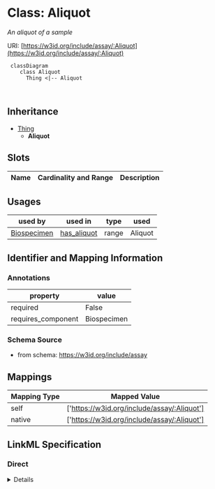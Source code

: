 # Class: Aliquot
_An aliquot of a sample_





URI: [https://w3id.org/include/assay/:Aliquot](https://w3id.org/include/assay/:Aliquot)




```mermaid
 classDiagram
    class Aliquot
      Thing <|-- Aliquot
      
      
```





## Inheritance
* [Thing](Thing.md)
    * **Aliquot**



## Slots

| Name | Cardinality and Range  | Description  |
| ---  | ---  | --- |


## Usages


| used by | used in | type | used |
| ---  | --- | --- | --- |
| [Biospecimen](Biospecimen.md) | [has_aliquot](has_aliquot.md) | range | Aliquot |



## Identifier and Mapping Information





### Annotations

| property | value |
| --- | --- |
| required | False |
| requires_component | Biospecimen |




### Schema Source


* from schema: https://w3id.org/include/assay







## Mappings

| Mapping Type | Mapped Value |
| ---  | ---  |
| self | ['https://w3id.org/include/assay/:Aliquot'] |
| native | ['https://w3id.org/include/assay/:Aliquot'] |


## LinkML Specification

<!-- TODO: investigate https://stackoverflow.com/questions/37606292/how-to-create-tabbed-code-blocks-in-mkdocs-or-sphinx -->

### Direct

<details>
```yaml
name: Aliquot
definition_uri: include:Aliquot
annotations:
  required:
    tag: required
    value: 'False'
  requires_component:
    tag: requires_component
    value: Biospecimen
description: An aliquot of a sample
title: Aliquot
from_schema: https://w3id.org/include/assay
rank: 1000
is_a: Thing

```
</details>

### Induced

<details>
```yaml
name: Aliquot
definition_uri: include:Aliquot
annotations:
  required:
    tag: required
    value: 'False'
  requires_component:
    tag: requires_component
    value: Biospecimen
description: An aliquot of a sample
title: Aliquot
from_schema: https://w3id.org/include/assay
rank: 1000
is_a: Thing

```
</details>